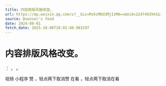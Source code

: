 ```yaml
---
title: 内容排版风格改变。
url: https://mp.weixin.qq.com/s?__biz=MzkzMDU3MjIzMA==&mid=2247483941&idx=1&sn=b907ff3bfe2c0d429ac2703f59c730b7
source: Doonsec's feed
date: 2024-08-01
fetch_date: 2025-10-06T18:02:48.903197
---
```


# 内容排版风格改变。

：
，
。

视频
小程序
赞
，轻点两下取消赞
在看
，轻点两下取消在看